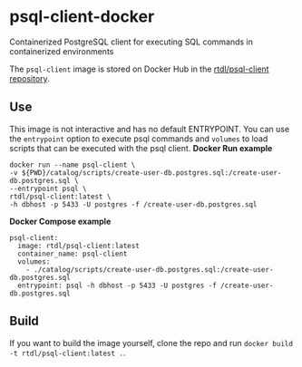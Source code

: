 # psql-client-docker
Containerized PostgreSQL client for executing SQL commands in containerized environments

The `psql-client` image is stored on Docker Hub in the [rtdl/psql-client repository](https://hub.docker.com/r/rtdl/psql-client).

## Use
This image is not interactive and has no default ENTRYPOINT. You can use the `entrypoint` option to execute psql commands and `volumes` to load scripts that can be executed with the psql client.
**Docker Run example**
```
docker run --name psql-client \
-v ${PWD}/catalog/scripts/create-user-db.postgres.sql:/create-user-db.postgres.sql \
--entrypoint psql \
rtdl/psql-client:latest \
-h dbhost -p 5433 -U postgres -f /create-user-db.postgres.sql
```

**Docker Compose example**
```
psql-client:
  image: rtdl/psql-client:latest
  container_name: psql-client
  volumes:
    - ./catalog/scripts/create-user-db.postgres.sql:/create-user-db.postgres.sql
  entrypoint: psql -h dbhost -p 5433 -U postgres -f /create-user-db.postgres.sql
```

## Build
If you want to build the image yourself, clone the repo and run `docker build -t rtdl/psql-client:latest .`.
